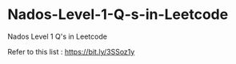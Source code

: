 # Nados-Level-1-Q-s-in-Leetcode
Nados Level 1 Q's in Leetcode 

Refer to this list : https://bit.ly/3SSoz1y
